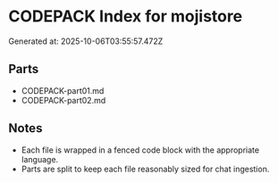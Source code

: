 # CODEPACK Index for mojistore

Generated at: 2025-10-06T03:55:57.472Z

## Parts
- CODEPACK-part01.md
- CODEPACK-part02.md

## Notes
- Each file is wrapped in a fenced code block with the appropriate language.
- Parts are split to keep each file reasonably sized for chat ingestion.

